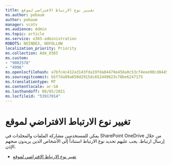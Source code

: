 ```yaml
---
title: تغيير نوع الارتباط الافتراضي لموقع
ms.author: pebaum
author: pebaum
manager: scotv
ms.audience: Admin
ms.topic: article
ms.service: o365-administration
ROBOTS: NOINDEX, NOFOLLOW
localization_priority: Priority
ms.collection: Adm_O365
ms.custom:
- "9002578"
- "4996"
ms.openlocfilehash: a7bfc4c412a3143fda19fda84479e458a0c53cf4eee90cd84456e83eed860dd2
ms.sourcegitcommit: b5f7da89a650d2915dc652449623c78be6247175
ms.translationtype: MT
ms.contentlocale: ar-SA
ms.lasthandoff: 08/05/2021
ms.locfileid: "53917014"
---
```

# <a name="change-the-default-link-type-for-a-site"></a>تغيير نوع الارتباط الافتراضي لموقع

يمكن للمستخدمين مشاركة الملفات والمجلدات في SharePoint OneDrive من خلال إرسال ارتباط. يجب عليهم تحديد نوع الارتباط استناداً إلى الأشخاص الذين يريدون منحهم الإذن.

- [تغيير نوع الارتباط الافتراضي لموقع](https://docs.microsoft.com/sharepoint/change-default-sharing-link)
